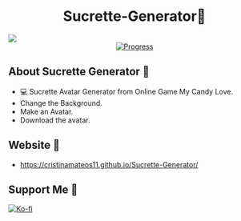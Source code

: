 <div align="center">
<h1 align="center">Sucrette-Generator🤍</h1>
</div>
<img src="https://res.cloudinary.com/dlddsebry/image/upload/v1693385324/logo_sucrette_generator_al5yxj.png">
<div align="center">
   <a href="https://github.com/cristinamateos11/Sucrette-Generator">
      <img src="https://progress-bar.dev/35/" alt="Progress">
    </a>
</div>

## About Sucrette Generator 🤍
- 💻 Sucrette Avatar Generator from Online Game My Candy Love.
- Change the Background.
- Make an Avatar.
- Download the avatar.

## Website 🤍
- https://cristinamateos11.github.io/Sucrette-Generator/

## Support Me 🤍
[![Ko-fi](https://img.shields.io/badge/Ko--fi-Support-orange?style=for-the-badge&logo=ko-fi&logoColor=white&color=ff69b4)](https://ko-fi.com/cristinamateos11)
